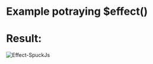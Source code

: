 # Example potraying $effect()

# Result:
![Effect-SpuckJs](https://user-images.githubusercontent.com/70335252/166422809-ac594760-1944-441a-8ef7-8cddc1fe0f8f.png)
